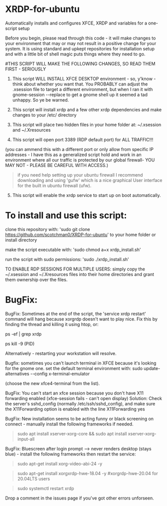 # XRDP-for-ubuntu
Automatically installs and configures XFCE, XRDP and variables for a one-script setup

Before you begin, please read through this code - it will make changes to your environment that may or may not result in a positive change for your system. It is using standard and upkept repositories for installation setup and with a little bit of shell magic puts things where they need to go. 

#THIS SCRIPT WILL MAKE THE FOLLOWING CHANGES, SO READ THEM FIRST - SERIOUSLY
1. This script WILL INSTALL XFCE DESKTOP environment - so, y'know - think about whether you want that.
You PROBABLY can adjust the .xsession file to target a different environment, but when I ran it with gnome-session --replace to get a gnome shell up it seemed a tad unhappy. So ye be warned.

2. This script will install xrdp and a few other xrdp dependencies and make changes to your /etc/ directory
3. This script will place two hidden files in your home folder at: ~/.xsession and ~/.Xresources
4. This script will open port 3389 (RDP default port) for ALL TRAFFIC!!!

(you can ammend this with a different port or only allow from specific IP addresses - I have this as a generalized script hold and work in an environment where all our traffic is protected by our global firewall- YOU MAY NOT - PLEASE BE CAREFUL WITH ACCESS.)

 > if you need help setting up your ubuntu firewall I recommend downloading and using 'gufw' which is a nice graphical User interface for the built in ubuntu firewall (ufw). 
 5. This script will enable the xrdp service to start up on boot automatically.

# To install and use this script:

clone this repository with: 
'sudo git clone https://github.com/scotchman0/XRDP-for-ubuntu' to your home folder or install directory

make the script executable with: 'sudo chmod a+x xrdp_install.sh'

run the script with sudo permissions: 'sudo ./xrdp_install.sh'


TO ENABLE RDP SESSIONS FOR MULTIPLE USERS:
simply copy the ~/.xsession and ~/.Xresources files into their home directories and grant them ownership over the files.

# BugFix:

BugFix: Sometimes at the end of the script, the 'service xrdp restart' command will hang because xorgrdp doesn't want to play nice. Fix this by finding the thread and killing it using htop, or:

ps -ef | grep xrdp

ps kill -9 (PID)
 
Alternatively - restarting your workstation will resolve.

Bugfix: sometimes you can't launch terminal in XFCE because it's looking for the gnome one.
set the default terminal environment with:
sudo update-alternatives --config x-terminal-emulator

(choose the new xfce4-terminal from the list).

BugFix: You can't start an xfce session because you don't have X11 forwarding enabled (xfce-session fails - can't open display)
Solution: Check the server's sshd_config (normally /etc/ssh/sshd_config), and make sure the X11Forwarding option is enabled with the line
X11Forwarding yes

BugFix: New installation seems to be acting funny or black screening on connect - manually install the following frameworks if needed. 
> sudo apt install xserver-xorg-core && sudo apt install xserver-xorg-input-all 

BugFix: Bluescreen after login prompt --> never renders desktop (stays blue) - install the following frameworks then restart the service:
> sudo apt-get install xorg-video-abi-24 -y

> sudo apt-get install xorgxrdp-hwe-18.04 -y       #xorgrdp-hwe-20.04 for 20.04LTS users

> sudo systemctl restart xrdp

Drop a comment in the issues page if you've got other errors unforseen.
